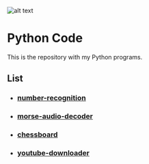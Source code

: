 ![alt text](python_logo.ico) 
# Python Code
This is the repository with my Python programs.

## List
- ### [number-recognition](https://github.com/qubapra/python/tree/master/number-recognition)
- ### [morse-audio-decoder](https://github.com/QubaPra/python/tree/main/morse-audio-decoder)
- ### [chessboard](https://github.com/qubapra/python/tree/master/chessboard)
- ### [youtube-downloader](https://github.com/qubapra/python/tree/master/youtube-downloader)